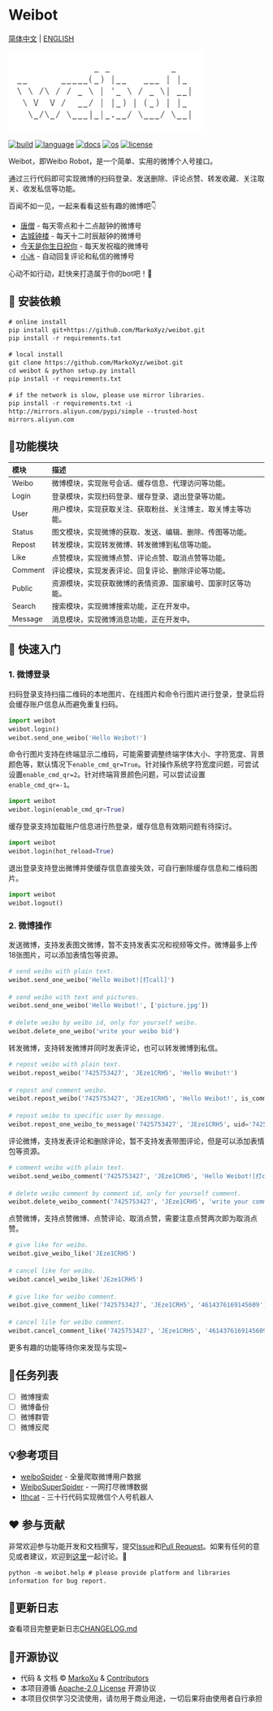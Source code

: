 # Weibot

[简体中文](https://github.com/MarkoXyz/weibot/blob/main/README.md) | [ENGLISH](https://github.com/MarkoXyz/weibot/blob/main/README_EN.md)

[![logo](https://raw.githubusercontent.com/MarkoXyz/weibot/main/ext/logo.png)]()

[![build](https://img.shields.io/github/workflow/status/MarkoXyz/weibot/build)]()
[![language](https://img.shields.io/badge/python-3.5+-blue)]()
[![docs](https://img.shields.io/readthedocs/weibot)]()
[![os](https://img.shields.io/badge/os-linux,win,mac-green.svg)]()
[![license](https://img.shields.io/badge/license-Apache2.0-orange.svg)]()

Weibot，即Weibo Robot，是一个简单、实用的微博个人号接口。

通过三行代码即可实现微博的扫码登录、发送删除、评论点赞、转发收藏、关注取关、收发私信等功能。

百闻不如一见，一起来看看这些有趣的微博​吧:point_down: 

- [唐僧](https://weibo.com/u/5681837359?is_all=1) - 每天零点和十二点敲钟的微博号
- [古城钟楼](https://weibo.com/supertimer?is_all=1) - 每天十二时辰敲钟的微博号
- [今天是你生日祝你](https://weibo.com/u/5097169867?is_all=1) - 每天发祝福的微博号
- [小冰](https://weibo.com/xiaoiceaf?is_all=1) - 自动回复评论和私信的微博号

心动不如行动，赶快来打造属于你的bot吧！:dart:

## :wrench: 安装依赖

```shell
# online install 
pip install git+https://github.com/MarkoXyz/weibot.git
pip install -r requirements.txt

# local install
git clone https://github.com/MarkoXyz/weibot.git
cd weibot & python setup.py install
pip install -r requirements.txt

# if the network is slow, please use mirror libraries.
pip install -r requirements.txt -i http://mirrors.aliyun.com/pypi/simple --trusted-host mirrors.aliyun.com
```

## :mag_right:功能模块

| 模块    | 描述                                                         |
| :------ | :----------------------------------------------------------- |
| Weibo   | 微博模块，实现账号会话、缓存信息、代理访问等功能。           |
| Login   | 登录模块，实现扫码登录、缓存登录、退出登录等功能。           |
| User    | 用户模块，实现获取关注、获取粉丝、关注博主、取关博主等功能。 |
| Status  | 图文模块，实现微博的获取、发送、编辑、删除、传图等功能。     |
| Repost  | 转发模块，实现转发微博、转发微博到私信等功能。               |
| Like    | 点赞模块，实现微博点赞、评论点赞、取消点赞等功能。           |
| Comment | 评论模块，实现发表评论、回复评论、删除评论等功能。           |
| Public  | 资源模块，实现获取微博的表情资源、国家编号、国家时区等功能。 |
| Search  | 搜索模块，实现微博搜索功能，正在开发中。                     |
| Message | 消息模块，实现微博消息功能，正在开发中。                     |

## :guitar: 快速入门

### 1. 微博登录

扫码登录支持扫描二维码的本地图片、在线图片和命令行图片进行登录，登录后将会缓存账户信息从而避免重复扫码。

```python
import weibot
weibot.login()
weibot.send_one_weibo('Hello Weibot!')
```

命令行图片支持在终端显示二维码，可能需要调整终端字体大小、字符宽度、背景颜色等，默认情况下`enable_cmd_qr=True`。针对操作系统字符宽度问题，可尝试设置`enable_cmd_qr=2`。针对终端背景颜色问题，可以尝试设置`enable_cmd_qr=-1`。

```python
import weibot
weibot.login(enable_cmd_qr=True)
```

缓存登录支持加载账户信息进行热登录，缓存信息有效期问题有待探讨。

```python
import weibot
weibot.login(hot_reload=True)
```

退出登录支持登出微博并使缓存信息直接失效，可自行删除缓存信息和二维码图片。

```python
import weibot
weibot.logout()
```

### 2. 微博操作

发送微博，支持发表图文微博，暂不支持发表实况和视频等文件。微博最多上传18张图片，可以添加表情包等资源。

```python
# send weibo with plain text.
weibot.send_one_weibo('Hello Weibot![打call]')

# send weibo with text and pictures.
weibot.send_one_weibo('Hello Weibot!', ['picture.jpg']) 

# delete weibo by weibo id, only for yourself weibo.
weibot.delete_one_weibo('write your weibo bid')
```

转发微博，支持转发微博并同时发表评论，也可以转发微博到私信。

```python
# repost weibo with plain text.
weibot.repost_weibo('7425753427', 'JEze1CRH5', 'Hello Weibot!')

# repost and comment weibo.
weibot.repost_weibo('7425753427', 'JEze1CRH5', 'Hello Weibot!', is_comment=True)

# repost weibo to specific user by message.
weibot.repost_one_weibo_to_message('7425753427', 'JEze1CRH5', uid='7425753427', screen_name='CP磕学'):
```

评论微博，支持发表评论和删除评论，暂不支持发表带图评论，但是可以添加表情包等资源。

```python
# comment weibo with plain text.
weibot.send_weibo_comment('7425753427', 'JEze1CRH5', 'Hello Weibot![打call]')

# delete weibo comment by comment id, only for yourself comment.
weibot.delete_weibo_comment('7425753427', 'JEze1CRH5', 'write your comment id')
```

点赞微博，支持点赞微博、点赞评论、取消点赞，需要注意点赞两次即为取消点赞。

```python
# give like for weibo.
weibot.give_weibo_like('JEze1CRH5')

# cancel like for weibo.
weibot.cancel_weibo_like('JEze1CRH5')

# give like for weibo comment.
weibot.give_comment_like('7425753427', 'JEze1CRH5', '4614376169145609')

# cancel lile for weibo comment.
weibot.cancel_comment_like('7425753427', 'JEze1CRH5', '4614376169145609')
```

更多有趣的功能等待你来发现与实现~

## :pushpin:任务列表

- [ ] 微博搜索
- [ ] 微博备份
- [ ] 微博群管
- [ ] 微博反爬

## :bulb:参考项目

- [weiboSpider](https://github.com/dataabc/weiboSpider) - 全量爬取微博用户数据
- [WeiboSuperSpider](https://github.com/Python3Spiders/WeiboSuperSpider) - 一网打尽微博数据
- [Ithcat](https://github.com/littlecodersh/ItChat) -  三十行代码实现微信个人号机器人

## :hearts: 参与贡献

非常欢迎参与功能开发和文档撰写，提交[Issue](<https://github.com/MarkoXyz/weibot/issues>)和[Pull Request](https://github.com/MarkoXyz/weibot/pulls)。如果有任何的意见或者建议，欢迎到[这里](https://github.com/MarkoXyz/weibot/issues/1)一起讨论。:beers:

```shell
python -m weibot.help # please provide platform and libraries information for bug report.
```

## :pencil:更新日志

查看项目完整更新日志[CHANGELOG.md](https://github.com/MarkoXyz/weibot/blob/main/CHANGELOG.md)

## :closed_lock_with_key:开源协议

- 代码 & 文档 © [MarkoXu](https://github.com/MarkoXyz) & [Contributors](https://github.com/MarkoXyz/weibot/graphs/contributors)
- 本项目遵循 [Apache-2.0 License](https://github.com/MarkoXyz/weibot/blob/main/LICENSE) 开源协议
- 本项目仅供学习交流使用，请勿用于商业用途，一切后果将由使用者自行承担